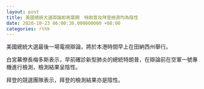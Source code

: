```yaml
---
layout: post
title: 美國總統大選辯論即將展開　特朗普及拜登檢測均為陰性
date: 2020-10-23 06:00:36.000000000 +08:00
categories: rthk
---
```


美國總統大選最後一場電視辯論，將於本港時間早上在田納西州舉行。

白宮幕僚長梅多斯表示，早前確診新型肺炎的總統特朗普，在辯論前在空軍一號專機進行檢測，檢測結果呈陰性。

拜登的競選團隊表示，拜登的檢測結果亦是陰性。
 
